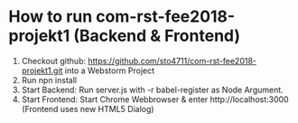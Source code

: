 # How to run com-rst-fee2018-projekt1 (Backend & Frontend)

1. Checkout github: https://github.com/sto4711/com-rst-fee2018-projekt1.git into a Webstorm Project
2. Run npn install
3. Start Backend: Run server.js with -r babel-register as Node Argument. 
4. Start Frontend: Start Chrome Webbrowser & enter http://localhost:3000 (Frontend uses new HTML5 Dialog)
